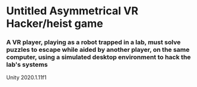 # Untitled Asymmetrical VR Hacker/heist game
### A VR player, playing as a robot trapped in a lab, must solve puzzles to escape while aided by another player, on the same computer, using a simulated desktop environment to hack the lab's systems
Unity 2020.1.11f1

